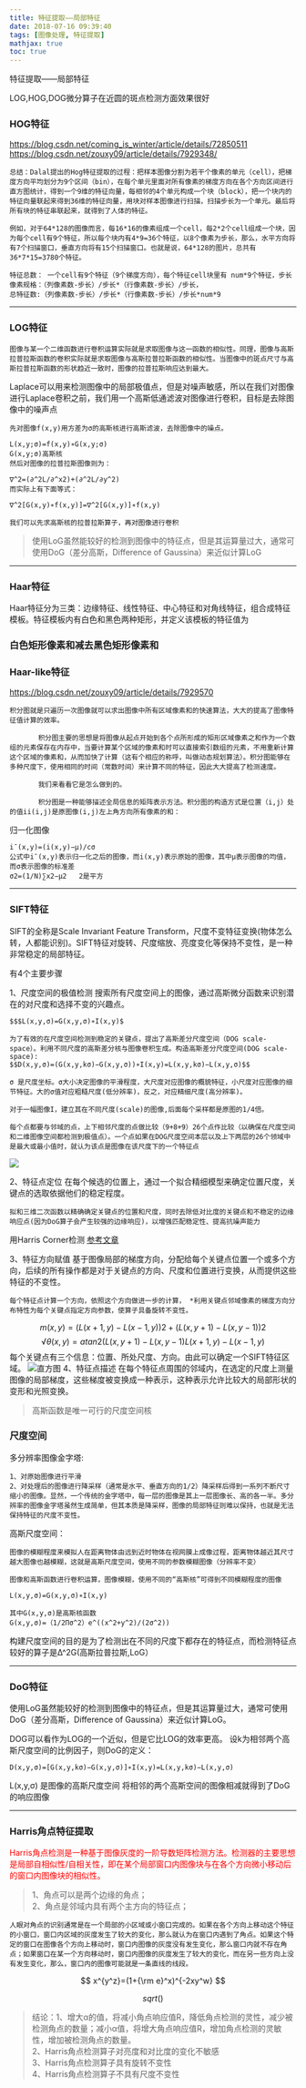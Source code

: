 ```yaml
---
title: 特征提取——局部特征
date: 2018-07-16 09:39:40
tags: [图像处理, 特征提取]
mathjax: true
toc: true
---
```


特征提取——局部特征

<!--more-->
LOG,HOG,DOG微分算子在近圆的斑点检测方面效果很好

### HOG特征
https://blog.csdn.net/coming_is_winter/article/details/72850511
https://blog.csdn.net/zouxy09/article/details/7929348/
```
总结：Dalal提出的Hog特征提取的过程：把样本图像分割为若干个像素的单元（cell），把梯度方向平均划分为9个区间（bin），在每个单元里面对所有像素的梯度方向在各个方向区间进行直方图统计，得到一个9维的特征向量，每相邻的4个单元构成一个块（block），把一个块内的特征向量联起来得到36维的特征向量，用块对样本图像进行扫描，扫描步长为一个单元。最后将所有块的特征串联起来，就得到了人体的特征。

例如，对于64*128的图像而言，每16*16的像素组成一个cell，每2*2个cell组成一个块，因为每个cell有9个特征，所以每个块内有4*9=36个特征，以8个像素为步长，那么，水平方向将有7个扫描窗口，垂直方向将有15个扫描窗口。也就是说，64*128的图片，总共有36*7*15=3780个特征。

特征总数： 一个cell有9个特征（9个梯度方向），每个特征cell块里有 num*9个特征，步长像素规格：（列像素数-步长）/步长*（行像素数-步长）/步长，
总特征数:（列像素数-步长）/步长*（行像素数-步长）/步长*num*9
```

---

### LOG特征
```
图像与某一个二维函数进行卷积运算实际就是求取图像与这一函数的相似性。同理，图像与高斯拉普拉斯函数的卷积实际就是求取图像与高斯拉普拉斯函数的相似性。当图像中的斑点尺寸与高斯拉普拉斯函数的形状趋近一致时，图像的拉普拉斯响应达到最大。
```
Laplace可以用来检测图像中的局部极值点，但是对噪声敏感，所以在我们对图像进行Laplace卷积之前，我们用一个高斯低通滤波对图像进行卷积，目标是去除图像中的噪声点
```
先对图像f(x,y)用方差为σ的高斯核进行高斯滤波，去除图像中的噪点。

L(x,y;σ)=f(x,y)∗G(x,y;σ)
G(x,y;σ)高斯核
然后对图像的拉普拉斯图像则为：

∇^2=(∂^2L/∂^x2)+(∂^2L/∂y^2)
而实际上有下面等式：

∇^2[G(x,y)∗f(x,y)]=∇^2[G(x,y)]∗f(x,y)

我们可以先求高斯核的拉普拉斯算子，再对图像进行卷积
```
>使用LoG虽然能较好的检测到图像中的特征点，但是其运算量过大，通常可使用DoG（差分高斯，Difference of Gaussina）来近似计算LoG

---
### Haar特征
Haar特征分为三类：边缘特征、线性特征、中心特征和对角线特征，组合成特征模板。特征模板内有白色和黑色两种矩形，并定义该模板的特征值为<h3>白色矩形像素和减去黑色矩形像素和</h3>

### Haar-like特征

https://blog.csdn.net/zouxy09/article/details/7929570

```
积分图就是只遍历一次图像就可以求出图像中所有区域像素和的快速算法，大大的提高了图像特征值计算的效率。

       积分图主要的思想是将图像从起点开始到各个点所形成的矩形区域像素之和作为一个数组的元素保存在内存中，当要计算某个区域的像素和时可以直接索引数组的元素，不用重新计算这个区域的像素和，从而加快了计算（这有个相应的称呼，叫做动态规划算法）。积分图能够在多种尺度下，使用相同的时间（常数时间）来计算不同的特征，因此大大提高了检测速度。

       我们来看看它是怎么做到的。

       积分图是一种能够描述全局信息的矩阵表示方法。积分图的构造方式是位置（i,j）处的值ii(i,j)是原图像(i,j)左上角方向所有像素的和：
```
归一化图像
```
i¯(x,y)=(i(x,y)−μ)/cσ
公式中i¯(x,y)表示归一化之后的图像，而i(x,y)表示原始的图像，其中μ表示图像的均值，而σ表示图像的标准差
σ2=(1/N)∑x2−μ2   2是平方
```


---

### SIFT特征
SIFT的全称是Scale Invariant Feature Transform，尺度不变特征变换(物体怎么转，人都能识别)。SIFT特征对旋转、尺度缩放、亮度变化等保持不变性，是一种非常稳定的局部特征。

有4个主要步骤

1、尺度空间的极值检测 搜索所有尺度空间上的图像，通过高斯微分函数来识别潜在的对尺度和选择不变的兴趣点。
```
$$$L(x,y,σ)=G(x,y,σ)∗I(x,y)$

为了有效的在尺度空间检测到稳定的关键点，提出了高斯差分尺度空间（DOG scale-space）。利用不同尺度的高斯差分核与图像卷积生成。构造高斯差分尺度空间(DOG scale-space): 
$$D(x,y,σ)=(G(x,y,kσ)−G(x,y,σ))∗I(x,y)=L(x,y,kσ)−L(x,y,σ)$$

σ 是尺度坐标。σ大小决定图像的平滑程度，大尺度对应图像的概貌特征，小尺度对应图像的细节特征。大的σ值对应粗糙尺度(低分辨率)，反之，对应精细尺度(高分辨率)。

对于一幅图像I，建立其在不同尺度(scale)的图像,后面每个采样都是原图的1/4倍。

每个点都要与邻域的点，上下相邻尺度的点做比较（9+8+9）26个点作比较（以确保在尺度空间和二维图像空间都检测到极值点）。一个点如果在DOG尺度空间本层以及上下两层的26个领域中是最大或最小值时，就认为该点是图像在该尺度下的一个特征点
```
![](https://img-blog.csdn.net/20160411162902180)

2、特征点定位 在每个候选的位置上，通过一个拟合精细模型来确定位置尺度，关键点的选取依据他们的稳定程度。
```
拟和三维二次函数以精确确定关键点的位置和尺度，同时去除低对比度的关键点和不稳定的边缘响应点(因为DoG算子会产生较强的边缘响应)，以增强匹配稳定性、提高抗噪声能力
```
用Harris Corner检测
[参考文章](https://blog.csdn.net/ws_20100/article/details/51122322)

3、特征方向赋值 基于图像局部的梯度方向，分配给每个关键点位置一个或多个方向，后续的所有操作都是对于关键点的方向、尺度和位置进行变换，从而提供这些特征的不变性。
```
每个特征点计算一个方向，依照这个方向做进一步的计算， *利用关键点邻域像素的梯度方向分布特性为每个关键点指定方向参数，使算子具备旋转不变性。
```
$$m(x,y)=(L(x+1,y)−L(x−1,y))2+(L(x,y+1)−L(x,y−1))2$$
$$√θ(x,y)=atan2(L(x,y+1)−L(x,y−1)L(x+1,y)−L(x−1,y)$$
每个关键点有三个信息：位置、所处尺度、方向。由此可以确定一个SIFT特征区域。
![直方图](https://img-blog.csdn.net/20160413110610471)
4、特征点描述 在每个特征点周围的邻域内，在选定的尺度上测量图像的局部梯度，这些梯度被变换成一种表示，这种表示允许比较大的局部形状的变形和光照变换。

>高斯函数是唯一可行的尺度空间核


### 尺度空间

多分辨率图像金字塔:
```
1、对原始图像进行平滑
2、对处理后的图像进行降采样（通常是水平、垂直方向的1/2）降采样后得到一系列不断尺寸缩小的图像。显然，一个传统的金字塔中，每一层的图像是其上一层图像长、高的各一半。多分辨率的图像金字塔虽然生成简单，但其本质是降采样，图像的局部特征则难以保持，也就是无法保持特征的尺度不变性。
```
高斯尺度空间：
```
图像的模糊程度来模拟人在距离物体由远到近时物体在视网膜上成像过程，距离物体越近其尺寸越大图像也越模糊，这就是高斯尺度空间，使用不同的参数模糊图像（分辨率不变）

图像和高斯函数进行卷积运算，图像模糊，使用不同的“高斯核”可得到不同模糊程度的图像

L(x,y,σ)=G(x,y,σ)∗I(x,y)

其中G(x,y,σ)是高斯核函数
G(x,y,σ)=（1/2Πσ^2）e^((x^2+y^2)/(2σ^2))
```
构建尺度空间的目的是为了检测出在不同的尺度下都存在的特征点，而检测特征点较好的算子是Δ^2G(高斯拉普拉斯,LoG）

---
### DoG特征
使用LoG虽然能较好的检测到图像中的特征点，但是其运算量过大，通常可使用DoG（差分高斯，Difference of Gaussina）来近似计算LoG。

DOG可以看作为LOG的一个近似，但是它比LOG的效率更高。
设k为相邻两个高斯尺度空间的比例因子，则DoG的定义：

```
D(x,y,σ)=[G(x,y,kσ)−G(x,y,σ)]∗I(x,y)=L(x,y,kσ)−L(x,y,σ)
```
L(x,y,σ) 是图像的高斯尺度空间
将相邻的两个高斯空间的图像相减就得到了DoG的响应图像

---

### Harris角点特征提取

<font color=red>Harris角点检测是一种基于图像灰度的一阶导数矩阵检测方法。检测器的主要思想是局部自相似性/自相关性，即在某个局部窗口内图像块与在各个方向微小移动后的窗口内图像块的相似性。</font>

>1、角点可以是两个边缘的角点；</br>
2、角点是邻域内具有两个主方向的特征点；
```
人眼对角点的识别通常是在一个局部的小区域或小窗口完成的。如果在各个方向上移动这个特征的小窗口，窗口内区域的灰度发生了较大的变化，那么就认为在窗口内遇到了角点。如果这个特定的窗口在图像各个方向上移动时，窗口内图像的灰度没有发生变化，那么窗口内就不存在角点；如果窗口在某一个方向移动时，窗口内图像的灰度发生了较大的变化，而在另一些方向上没有发生变化，那么，窗口内的图像可能就是一条直线的线段。
```

$$ x^{y^z}=(1+{\rm e}^x)^{-2xy^w} $$

$$sqrt()$$

>结论：1、增大α的值，将减小角点响应值R，降低角点检测的灵性，减少被检测角点的数量；减小α值，将增大角点响应值R，增加角点检测的灵敏性，增加被检测角点的数量。</br>
2、Harris角点检测算子对亮度和对比度的变化不敏感</br>
3、Harris角点检测算子具有旋转不变性</br>
4、Harris角点检测算子不具有尺度不变性</br>

